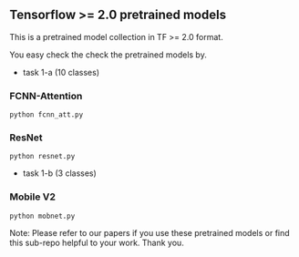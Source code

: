 ## Tensorflow >= 2.0 pretrained models

This is a pretrained model collection in TF >= 2.0 format.

You easy check the check the pretrained models by.

- task 1-a (10 classes)

### FCNN-Attention

```shell
python fcnn_att.py
```

### ResNet

```shell
python resnet.py
```

- task 1-b (3 classes)

### Mobile V2

```shell
python mobnet.py 
```

Note: Please refer to our papers if you use these pretrained models or find this sub-repo helpful to your work. Thank you. 

